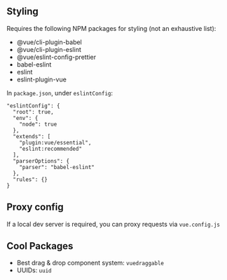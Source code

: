 ## Styling
Requires the following NPM packages for styling (not an exhaustive list):
- @vue/cli-plugin-babel
- @vue/cli-plugin-eslint
- @vue/eslint-config-prettier
- babel-eslint
- eslint
- eslint-plugin-vue

In `package.json`, under `eslintConfig`:

```
"eslintConfig": {
  "root": true,
  "env": {
    "node": true
  },
  "extends": [
    "plugin:vue/essential",
    "eslint:recommended"
  ],
  "parserOptions": {
    "parser": "babel-eslint"
  },
  "rules": {}
}
```


## Proxy config
If a local dev server is required, you can proxy requests via `vue.config.js`

## Cool Packages
- Best drag & drop component system: `vuedraggable`
- UUIDs: `uuid`